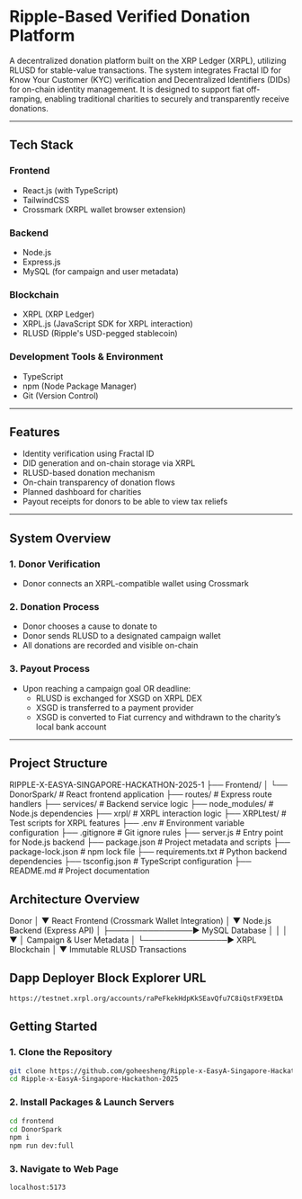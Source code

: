 # Ripple-Based Verified Donation Platform

A decentralized donation platform built on the XRP Ledger (XRPL), utilizing RLUSD for stable-value transactions. The system integrates Fractal ID for Know Your Customer (KYC) verification and Decentralized Identifiers (DIDs) for on-chain identity management. It is designed to support fiat off-ramping, enabling traditional charities to securely and transparently receive donations.

---

## Tech Stack

### Frontend
- React.js (with TypeScript)
- TailwindCSS
- Crossmark (XRPL wallet browser extension)

### Backend
- Node.js
- Express.js
- MySQL (for campaign and user metadata)

### Blockchain
- XRPL (XRP Ledger)
- XRPL.js (JavaScript SDK for XRPL interaction)
- RLUSD (Ripple's USD-pegged stablecoin)

### Development Tools & Environment
- TypeScript
- npm (Node Package Manager)
- Git (Version Control)

---

## Features

- Identity verification using Fractal ID
- DID generation and on-chain storage via XRPL
- RLUSD-based donation mechanism
- On-chain transparency of donation flows
- Planned dashboard for charities 
- Payout receipts for donors to be able to view tax reliefs

---

## System Overview

### 1. Donor Verification
- Donor connects an XRPL-compatible wallet using Crossmark

### 2. Donation Process
- Donor chooses a cause to donate to
- Donor sends RLUSD to a designated campaign wallet
- All donations are recorded and visible on-chain

### 3. Payout Process
- Upon reaching a campaign goal OR deadline:
  - RLUSD is exchanged for XSGD on XRPL DEX
  - XSGD is transferred to a payment provider
  - XSGD is converted to Fiat currency and withdrawn to the charity’s local bank account

---

## Project Structure
RIPPLE-X-EASYA-SINGAPORE-HACKATHON-2025-1
├── Frontend/
│   └── DonorSpark/               # React frontend application
├── routes/                       # Express route handlers
├── services/                     # Backend service logic
├── node_modules/                 # Node.js dependencies
├── xrpl/                         # XRPL interaction logic
├── XRPLtest/                     # Test scripts for XRPL features
├── .env                          # Environment variable configuration
├── .gitignore                    # Git ignore rules
├── server.js                     # Entry point for Node.js backend
├── package.json                  # Project metadata and scripts
├── package-lock.json             # npm lock file
├── requirements.txt              # Python backend dependencies
├── tsconfig.json                 # TypeScript configuration
├── README.md                     # Project documentation


## Architecture Overview
Donor
  │
  ▼
React Frontend (Crossmark Wallet Integration)
  │
  ▼
Node.js Backend (Express API)
  │
  ├───────────────► MySQL Database
  │                     │
  │                     ▼
  │           Campaign & User Metadata
  │
  └───────────────► XRPL Blockchain
                        │
                        ▼
              Immutable RLUSD Transactions

## Dapp Deployer Block Explorer URL
```bash
https://testnet.xrpl.org/accounts/raPeFkekHdpKkSEavQfu7C8iQstFX9EtDA
```

## Getting Started

### 1. Clone the Repository
```bash
git clone https://github.com/goheesheng/Ripple-x-EasyA-Singapore-Hackathon-2025.git
cd Ripple-x-EasyA-Singapore-Hackathon-2025
```
### 2. Install Packages & Launch Servers
```bash
cd frontend
cd DonorSpark
npm i
npm run dev:full
```
### 3. Navigate to Web Page
```bash
localhost:5173
```

